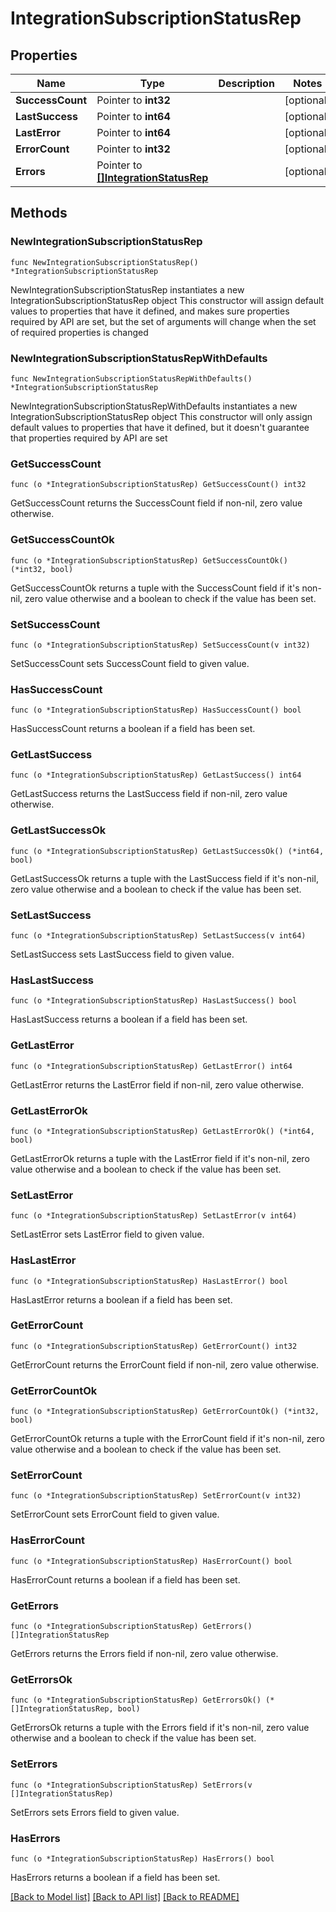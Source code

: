 # IntegrationSubscriptionStatusRep

## Properties

Name | Type | Description | Notes
------------ | ------------- | ------------- | -------------
**SuccessCount** | Pointer to **int32** |  | [optional] 
**LastSuccess** | Pointer to **int64** |  | [optional] 
**LastError** | Pointer to **int64** |  | [optional] 
**ErrorCount** | Pointer to **int32** |  | [optional] 
**Errors** | Pointer to [**[]IntegrationStatusRep**](IntegrationStatusRep.md) |  | [optional] 

## Methods

### NewIntegrationSubscriptionStatusRep

`func NewIntegrationSubscriptionStatusRep() *IntegrationSubscriptionStatusRep`

NewIntegrationSubscriptionStatusRep instantiates a new IntegrationSubscriptionStatusRep object
This constructor will assign default values to properties that have it defined,
and makes sure properties required by API are set, but the set of arguments
will change when the set of required properties is changed

### NewIntegrationSubscriptionStatusRepWithDefaults

`func NewIntegrationSubscriptionStatusRepWithDefaults() *IntegrationSubscriptionStatusRep`

NewIntegrationSubscriptionStatusRepWithDefaults instantiates a new IntegrationSubscriptionStatusRep object
This constructor will only assign default values to properties that have it defined,
but it doesn't guarantee that properties required by API are set

### GetSuccessCount

`func (o *IntegrationSubscriptionStatusRep) GetSuccessCount() int32`

GetSuccessCount returns the SuccessCount field if non-nil, zero value otherwise.

### GetSuccessCountOk

`func (o *IntegrationSubscriptionStatusRep) GetSuccessCountOk() (*int32, bool)`

GetSuccessCountOk returns a tuple with the SuccessCount field if it's non-nil, zero value otherwise
and a boolean to check if the value has been set.

### SetSuccessCount

`func (o *IntegrationSubscriptionStatusRep) SetSuccessCount(v int32)`

SetSuccessCount sets SuccessCount field to given value.

### HasSuccessCount

`func (o *IntegrationSubscriptionStatusRep) HasSuccessCount() bool`

HasSuccessCount returns a boolean if a field has been set.

### GetLastSuccess

`func (o *IntegrationSubscriptionStatusRep) GetLastSuccess() int64`

GetLastSuccess returns the LastSuccess field if non-nil, zero value otherwise.

### GetLastSuccessOk

`func (o *IntegrationSubscriptionStatusRep) GetLastSuccessOk() (*int64, bool)`

GetLastSuccessOk returns a tuple with the LastSuccess field if it's non-nil, zero value otherwise
and a boolean to check if the value has been set.

### SetLastSuccess

`func (o *IntegrationSubscriptionStatusRep) SetLastSuccess(v int64)`

SetLastSuccess sets LastSuccess field to given value.

### HasLastSuccess

`func (o *IntegrationSubscriptionStatusRep) HasLastSuccess() bool`

HasLastSuccess returns a boolean if a field has been set.

### GetLastError

`func (o *IntegrationSubscriptionStatusRep) GetLastError() int64`

GetLastError returns the LastError field if non-nil, zero value otherwise.

### GetLastErrorOk

`func (o *IntegrationSubscriptionStatusRep) GetLastErrorOk() (*int64, bool)`

GetLastErrorOk returns a tuple with the LastError field if it's non-nil, zero value otherwise
and a boolean to check if the value has been set.

### SetLastError

`func (o *IntegrationSubscriptionStatusRep) SetLastError(v int64)`

SetLastError sets LastError field to given value.

### HasLastError

`func (o *IntegrationSubscriptionStatusRep) HasLastError() bool`

HasLastError returns a boolean if a field has been set.

### GetErrorCount

`func (o *IntegrationSubscriptionStatusRep) GetErrorCount() int32`

GetErrorCount returns the ErrorCount field if non-nil, zero value otherwise.

### GetErrorCountOk

`func (o *IntegrationSubscriptionStatusRep) GetErrorCountOk() (*int32, bool)`

GetErrorCountOk returns a tuple with the ErrorCount field if it's non-nil, zero value otherwise
and a boolean to check if the value has been set.

### SetErrorCount

`func (o *IntegrationSubscriptionStatusRep) SetErrorCount(v int32)`

SetErrorCount sets ErrorCount field to given value.

### HasErrorCount

`func (o *IntegrationSubscriptionStatusRep) HasErrorCount() bool`

HasErrorCount returns a boolean if a field has been set.

### GetErrors

`func (o *IntegrationSubscriptionStatusRep) GetErrors() []IntegrationStatusRep`

GetErrors returns the Errors field if non-nil, zero value otherwise.

### GetErrorsOk

`func (o *IntegrationSubscriptionStatusRep) GetErrorsOk() (*[]IntegrationStatusRep, bool)`

GetErrorsOk returns a tuple with the Errors field if it's non-nil, zero value otherwise
and a boolean to check if the value has been set.

### SetErrors

`func (o *IntegrationSubscriptionStatusRep) SetErrors(v []IntegrationStatusRep)`

SetErrors sets Errors field to given value.

### HasErrors

`func (o *IntegrationSubscriptionStatusRep) HasErrors() bool`

HasErrors returns a boolean if a field has been set.


[[Back to Model list]](../README.md#documentation-for-models) [[Back to API list]](../README.md#documentation-for-api-endpoints) [[Back to README]](../README.md)


